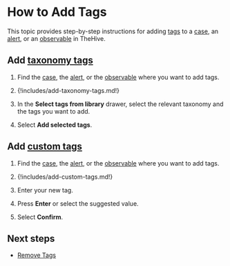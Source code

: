 # How to Add Tags

This topic provides step-by-step instructions for adding [tags](about-tags.md) to a [case](../about-cases.md), an [alert](../../alerts/about-alerts.md), or an [observable](../../cases/cases-description/observables.md) in TheHive.

## Add [taxonomy tags](../../../../administration/taxonomies/about-taxonomies.md)

1. Find the [case](../search-for-cases/find-a-case.md), the [alert](../../alerts/search-for-alerts/find-an-alert.md), or the [observable](../search-for-cases/find-an-observable.md) where you want to add tags.

2. {!includes/add-taxonomy-tags.md!}

3. In the **Select tags from library** drawer, select the relevant taxonomy and the tags you want to add.

4. Select **Add selected tags**.

## Add [custom tags](../../../../user-guides/organization/configure-organization/manage-custom-tags/about-custom-tags.md)

1. Find the [case](../search-for-cases/find-a-case.md), the [alert](../../alerts/search-for-alerts/find-an-alert.md), or the [observable](../search-for-cases/find-an-observable.md) where you want to add tags.

2. {!includes/add-custom-tags.md!}

3. Enter your new tag.

4. Press **Enter** or select the suggested value.

5. Select **Confirm**.

## Next steps

* [Remove Tags](../../../analyst-corner/cases/tags/remove-tags.md)

